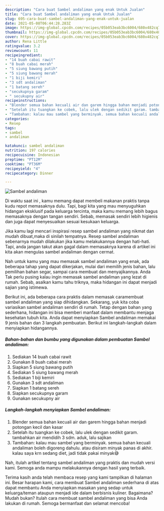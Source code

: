 ```yaml
---
description: "Cara buat Sambel andaliman yang enak Untuk Jualan"
title: "Cara buat Sambel andaliman yang enak Untuk Jualan"
slug: 695-cara-buat-sambel-andaliman-yang-enak-untuk-jualan
date: 2021-05-08T06:44:28.283Z
image: https://img-global.cpcdn.com/recipes/05b053eab3bc6004/680x482cq70/sambel-andaliman-foto-resep-utama.jpg
thumbnail: https://img-global.cpcdn.com/recipes/05b053eab3bc6004/680x482cq70/sambel-andaliman-foto-resep-utama.jpg
cover: https://img-global.cpcdn.com/recipes/05b053eab3bc6004/680x482cq70/sambel-andaliman-foto-resep-utama.jpg
author: Rena Little
ratingvalue: 3.2
reviewcount: 11
recipeingredient:
- "14 buah cabai rawit"
- "8 buah cabai merah"
- "5 siung bawang putih"
- "5 siung bawang merah"
- "1 biji kemiri"
- "3 sdt andaliman"
- "1 batang sereh"
- "secukupnya garam"
- " secukupny air"
recipeinstructions:
- "Blender semua bahan kecuali air dan garem hingga bahan menjadi potongan kecil dan kasar"
- "Setelah itu tuangkan ke cobek, lalu ulek dengan sedikit garam. tambahkan air mendidih 3 sdm. aduk, lalu sajikan"
- "Tambahan: kalau mau sambel yang berminyak. semua bahan kecuali andaliman boleh digoreng dahulu. atau disiram minyak panas di akhir. kalau saya krn sedang diet, jadi tidak pakai minyak😅"
categories:
- Resep
tags:
- sambel
- andaliman

katakunci: sambel andaliman 
nutrition: 197 calories
recipecuisine: Indonesian
preptime: "PT12M"
cooktime: "PT36M"
recipeyield: "4"
recipecategory: Dinner

---
```



![Sambel andaliman](https://img-global.cpcdn.com/recipes/05b053eab3bc6004/680x482cq70/sambel-andaliman-foto-resep-utama.jpg)

Di waktu  saat ini , kamu memang dapat membeli makanan praktis tanpa kudu repot memasaknya dulu. Tapi, bagi kita yang mau menyuguhkan hidangan eksklusif pada keluarga tercinta, maka kamu memang lebih bagus memasaknya dengan tangan sendiri. Sebab, memasak sendiri lebih higienis dan juga dapat menyesuaikan sesuai kesukaan keluarga.

Jika kamu lagi mencari inspirasi resep sambel andaliman yang nikmat dan mudah dibuat,maka di sinilah tempatnya. Resep sambel andaliman  sebenarnya mudah dilakukan jika kamu melakukannya dengan hati-hati. Tapi, anda jangan takut akan gagal dalam memasaknya 
karena di artikel ini kita akan mengulas sambel andaliman dengan cermat.  



Nah untuk kamu yang mau memasak sambel andaliman yang enak, ada beberapa tahap yang dapat dikerjakan, mulai dari memilih jenis bahan, lalu pemilihan bahan segar, sampai cara membuat dan menyajikannya. Anda Tak perlu pusing kalau ingin memasak sambel andaliman yang lezat di rumah. Sebab, asalkan kamu  tahu triknya, maka hidangan ini dapat menjadi sajian yang istimewa.

Berikut ini, ada beberapa cara praktis  dalam memasak caramembuat sambel andaliman yang siap dihidangkan. Sekarang, yuk kita coba variasikan sambel andaliman sendiri di rumah. Tetap dengan bahan yang sederhana, hidangan ini bisa memberi manfaat dalam membantu menjaga kesehatan tubuh kita. Anda dapat menyiapkan Sambel andaliman memakai 9 jenis bahan dan 3 langkah pembuatan. Berikut ini langkah-langkah dalam menyiapkan hidangannya.

<!--inarticleads1-->

##### Bahan-bahan dan bumbu yang digunakan dalam pembuatan Sambel andaliman:

1. Sediakan 14 buah cabai rawit
1. Gunakan 8 buah cabai merah
1. Siapkan 5 siung bawang putih
1. Sediakan 5 siung bawang merah
1. Sediakan 1 biji kemiri
1. Gunakan 3 sdt andaliman
1. Siapkan 1 batang sereh
1. Siapkan secukupnya garam
1. Gunakan  secukupny air




<!--inarticleads2-->

##### Langkah-langkah menyiapkan Sambel andaliman:

1. Blender semua bahan kecuali air dan garem hingga bahan menjadi potongan kecil dan kasar
1. Setelah itu tuangkan ke cobek, lalu ulek dengan sedikit garam. tambahkan air mendidih 3 sdm. aduk, lalu sajikan
1. Tambahan: kalau mau sambel yang berminyak. semua bahan kecuali andaliman boleh digoreng dahulu. atau disiram minyak panas di akhir. kalau saya krn sedang diet, jadi tidak pakai minyak😅




Nah, itulah artikel tentang  sambel andaliman  yang praktis dan mudah versi kami. Semoga anda mampu melakukannya dengan hasil yang terbaik. 

Terima kasih anda telah membaca resep yang kami tampilkan di halaman ini. Besar harapan kami, cara membuat  Sambel andaliman sederhana di atas dapat membantu Anda menyiapkan masakan yang sedap untuk keluarga/teman ataupun menjadi ide dalam berbisnis kuliner. Bagaimana? Mudah bukan? Itulah cara membuat sambel andaliman yang bisa Anda lakukan di rumah. Semoga bermanfaat dan selamat mencoba!

